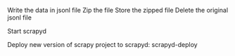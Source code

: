 
Write the data in jsonl file
Zip the file
Store the zipped file
Delete the original jsonl file

Start scrapyd

Deploy new version of scrapy project to scrapyd:
    scrapyd-deploy

